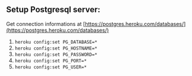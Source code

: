 ## Setup Postgresql server:

Get connection informations at [https://postgres.heroku.com/databases/](https://postgres.heroku.com/databases/)

1. `heroku config:set PG_DATABASE=*`
2. `heroku config:set PG_HOSTNAME=*`
3. `heroku config:set PG_PASSWORD=*`
4. `heroku config:set PG_PORT=*`
5. `heroku config:set PG_USER=*`
